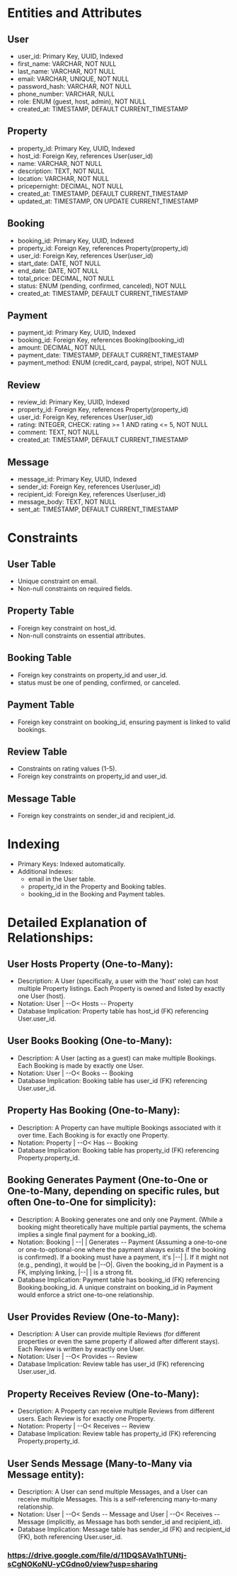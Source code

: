# Entities and Attributes
## User
* user_id: Primary Key, UUID, Indexed
* first_name: VARCHAR, NOT NULL
* last_name: VARCHAR, NOT NULL
* email: VARCHAR, UNIQUE, NOT NULL
* password_hash: VARCHAR, NOT NULL
* phone_number: VARCHAR, NULL
* role: ENUM (guest, host, admin), NOT NULL
* created_at: TIMESTAMP, DEFAULT CURRENT_TIMESTAMP
## Property
* property_id: Primary Key, UUID, Indexed
* host_id: Foreign Key, references User(user_id)
* name: VARCHAR, NOT NULL
* description: TEXT, NOT NULL
* location: VARCHAR, NOT NULL
* pricepernight: DECIMAL, NOT NULL
* created_at: TIMESTAMP, DEFAULT CURRENT_TIMESTAMP
* updated_at: TIMESTAMP, ON UPDATE CURRENT_TIMESTAMP
## Booking
* booking_id: Primary Key, UUID, Indexed
* property_id: Foreign Key, references Property(property_id)
* user_id: Foreign Key, references User(user_id)
* start_date: DATE, NOT NULL
* end_date: DATE, NOT NULL
* total_price: DECIMAL, NOT NULL
* status: ENUM (pending, confirmed, canceled), NOT NULL
* created_at: TIMESTAMP, DEFAULT CURRENT_TIMESTAMP
## Payment
* payment_id: Primary Key, UUID, Indexed
* booking_id: Foreign Key, references Booking(booking_id)
* amount: DECIMAL, NOT NULL
* payment_date: TIMESTAMP, DEFAULT CURRENT_TIMESTAMP
* payment_method: ENUM (credit_card, paypal, stripe), NOT NULL
## Review
* review_id: Primary Key, UUID, Indexed
* property_id: Foreign Key, references Property(property_id)
* user_id: Foreign Key, references User(user_id)
* rating: INTEGER, CHECK: rating >= 1 AND rating <= 5, NOT NULL
* comment: TEXT, NOT NULL
* created_at: TIMESTAMP, DEFAULT CURRENT_TIMESTAMP
## Message
* message_id: Primary Key, UUID, Indexed
* sender_id: Foreign Key, references User(user_id)
* recipient_id: Foreign Key, references User(user_id)
* message_body: TEXT, NOT NULL
* sent_at: TIMESTAMP, DEFAULT CURRENT_TIMESTAMP

# Constraints
## User Table
* Unique constraint on email.
* Non-null constraints on required fields.
## Property Table
* Foreign key constraint on host_id.
* Non-null constraints on essential attributes.
## Booking Table
* Foreign key constraints on property_id and user_id.
* status must be one of pending, confirmed, or canceled.
## Payment Table
* Foreign key constraint on booking_id, ensuring payment is linked to valid bookings.
## Review Table
* Constraints on rating values (1-5).
* Foreign key constraints on property_id and user_id.
## Message Table
* Foreign key constraints on sender_id and recipient_id.
# Indexing
* Primary Keys: Indexed automatically.
* Additional Indexes:
     * email in the User table.
     * property_id in the Property and Booking tables.
     * booking_id in the Booking and Payment tables.
 
# Detailed Explanation of Relationships:
## User Hosts Property (One-to-Many):

* Description: A User (specifically, a user with the 'host' role) can host multiple Property listings. Each Property is owned and listed by exactly one User (host).
* Notation: User | --O< Hosts -- Property
* Database Implication: Property table has host_id (FK) referencing User.user_id.
## User Books Booking (One-to-Many):

* Description: A User (acting as a guest) can make multiple Bookings. Each Booking is made by exactly one User.
* Notation: User | --O< Books -- Booking
* Database Implication: Booking table has user_id (FK) referencing User.user_id.

## Property Has Booking (One-to-Many):

* Description: A Property can have multiple Bookings associated with it over time. Each Booking is for exactly one Property.
* Notation: Property | --O< Has -- Booking
* Database Implication: Booking table has property_id (FK) referencing Property.property_id.

## Booking Generates Payment (One-to-One or One-to-Many, depending on specific rules, but often One-to-One for simplicity):

* Description: A Booking generates one and only one Payment. (While a booking might theoretically have multiple partial payments, the schema implies a single final payment for a booking_id).
* Notation: Booking | --| | Generates -- Payment (Assuming a one-to-one or one-to-optional-one where the payment always exists if the booking is confirmed). If a booking must have a payment, it's |--| |. If it might not (e.g., pending), it would be |--O|. Given the booking_id in Payment is a FK, implying linking, |--| | is a strong fit.
* Database Implication: Payment table has booking_id (FK) referencing Booking.booking_id. A unique constraint on booking_id in Payment would enforce a strict one-to-one relationship.
## User Provides Review (One-to-Many):

* Description: A User can provide multiple Reviews (for different properties or even the same property if allowed after different stays). Each Review is written by exactly one User.
* Notation: User | --O< Provides -- Review
* Database Implication: Review table has user_id (FK) referencing User.user_id.

## Property Receives Review (One-to-Many):

* Description: A Property can receive multiple Reviews from different users. Each Review is for exactly one Property.
* Notation: Property | --O< Receives -- Review
* Database Implication: Review table has property_id (FK) referencing Property.property_id.

## User Sends Message (Many-to-Many via Message entity):

* Description: A User can send multiple Messages, and a User can receive multiple Messages. This is a self-referencing many-to-many relationship.
* Notation: User | --O< Sends -- Message and User | --O< Receives -- Message (implicitly, as Message has both sender_id and recipient_id).
* Database Implication: Message table has sender_id (FK) and recipient_id (FK), both referencing User.user_id.





### https://drive.google.com/file/d/11DQSAVa1hTUNtj-sCgNOKoNU-yCGdno0/view?usp=sharing
